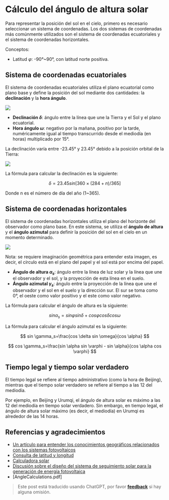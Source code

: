 # Cálculo del ángulo de altura solar

Para representar la posición del sol en el cielo, primero es necesario seleccionar un sistema de coordenadas. Los dos sistemas de coordenadas más comúnmente utilizados son el sistema de coordenadas ecuatoriales y el sistema de coordenadas horizontales.

Conceptos:

- Latitud $\varphi$: -90°~90°, con latitud norte positiva.

## Sistema de coordenadas ecuatoriales

El sistema de coordenadas ecuatoriales utiliza el plano ecuatorial como plano base y define la posición del sol mediante dos cantidades: la **declinación** y la **hora ángulo**.

![](https://f004.backblazeb2.com/file/wiki-media/img/20220302221638.png)

- **Declinación $\delta$**: ángulo entre la línea que une la Tierra y el Sol y el plano ecuatorial.
- **Hora ángulo $\omega$**: negativo por la mañana, positivo por la tarde, numéricamente igual al tiempo transcurrido desde el mediodía (en horas) multiplicado por 15°.

La declinación varía entre -23.45° y 23.45° debido a la posición orbital de la Tierra:

![](https://f004.backblazeb2.com/file/wiki-media/img/20220302222024.png)

La fórmula para calcular la declinación es la siguiente:

$$
\delta =23.45sin[360×(284+n)/365]
$$

Donde n es el número de día del año (1~365).

## Sistema de coordenadas horizontales

El sistema de coordenadas horizontales utiliza el plano del horizonte del observador como plano base. En este sistema, se utiliza el **ángulo de altura** y el **ángulo azimutal** para definir la posición del sol en el cielo en un momento determinado.

![](https://f004.backblazeb2.com/file/wiki-media/img/20220302222855.png)

Nota: se requiere imaginación geométrica para entender esta imagen, es decir, el círculo está en el plano del papel y el sol está por encima del papel.

- **Ángulo de altura $\alpha_s$**: ángulo entre la línea de luz solar y la línea que une el observador y el sol, y la proyección de esta línea en el suelo.
- **Ángulo azimutal $\gamma_s$**: ángulo entre la proyección de la línea que une el observador y el sol en el suelo y la dirección sur. El sur se toma como 0°, el oeste como valor positivo y el este como valor negativo.

La fórmula para calcular el ángulo de altura es la siguiente:

$$
sin \alpha_s =sin \varphi sin \delta+cos \varphi cos\delta cos \omega
$$

La fórmula para calcular el ángulo azimutal es la siguiente:

$$
sin \gamma_s=\frac{cos \delta sin \omega}{cos \alpha}
$$

$$
cos \gamma_s=\frac{sin \alpha sin \varphi - sin \alpha}{cos \alpha cos \varphi}
$$

## Tiempo legal y tiempo solar verdadero

El tiempo legal se refiere al tiempo administrativo (como la hora de Beijing), mientras que el tiempo solar verdadero se refiere al tiempo a las 12 del mediodía.

Por ejemplo, en Beijing y Urumqi, el ángulo de altura solar es máximo a las 12 del mediodía en tiempo solar verdadero. Sin embargo, en tiempo legal, el ángulo de altura solar máximo (es decir, el mediodía) en Urumqi es alrededor de las 14 horas.

## Referencias y agradecimientos

- [Un artículo para entender los conocimientos geográficos relacionados con los sistemas fotovoltaicos](https://mp.weixin.qq.com/s/65Pi-s68-NaP2Qi3Ia3wdA)
- [Consulta de latitud y longitud](https://jingweidu.bmcx.com/)
- [Calculadora solar](https://github.com/asheshwor/solar-calculator)
- [Discusión sobre el diseño del sistema de seguimiento solar para la generación de energía fotovoltaica](http://www.360doc.com/content/18/0703/13/7941214_767348251.shtml)
- [AngleCalculations.pdf]

> Este post está traducido usando ChatGPT, por favor [**feedback**](https://github.com/linyuxuanlin/Wiki_MkDocs/issues/new) si hay alguna omisión.